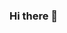 ### Hi there 👋

<!-- [![Anurag's GitHub stats](https://github-readme-stats.vercel.app/api?username=SamRond)](https://github.com/anuraghazra/github-readme-stats) -->

<!--
**SamRond/SamRond** is a ✨ _special_ ✨ repository because its `README.md` (this file) appears on your GitHub profile.

Here are some ideas to get you started:

- 🔭 I’m currently working on ...
- 🌱 I’m currently learning ...
- 👯 I’m looking to collaborate on ...
- 🤔 I’m looking for help with ...
- 💬 Ask me about ...
- 📫 How to reach me: ...
- 😄 Pronouns: ...
- ⚡ Fun fact: ...
-->

